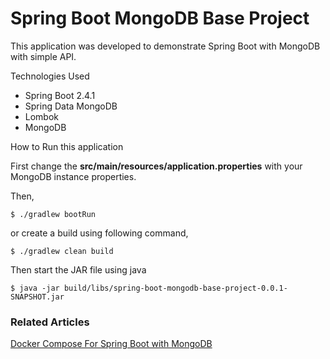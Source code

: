 # Spring Boot MongoDB Base Project

This application was developed to demonstrate Spring Boot with MongoDB with simple API.

Technologies Used

- Spring Boot 2.4.1
- Spring Data MongoDB
- Lombok
- MongoDB

How to Run this application

First change the **src/main/resources/application.properties** with your MongoDB instance properties.

Then,

```shell
$ ./gradlew bootRun
```

or create a build using following command,

```shell
$ ./gradlew clean build
```

Then start the JAR file using java

```shell
$ java -jar build/libs/spring-boot-mongodb-base-project-0.0.1-SNAPSHOT.jar
```

### Related Articles

[Docker Compose For Spring Boot with MongoDB](https://javatodev.com/docker-compose-for-spring-boot-with-mongodb/)